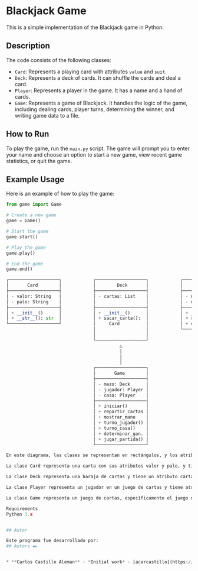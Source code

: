 # Blackjack Game

This is a simple implementation of the Blackjack game in Python.

## Description

The code consists of the following classes:

- `Card`: Represents a playing card with attributes `value` and `suit`.
- `Deck`: Represents a deck of cards. It can shuffle the cards and deal a card.
- `Player`: Represents a player in the game. It has a name and a hand of cards.
- `Game`: Represents a game of Blackjack. It handles the logic of the game, including dealing cards, player turns, determining the winner, and writing game data to a file.

## How to Run

To play the game, run the `main.py` script. The game will prompt you to enter your name and choose an option to start a new game, view recent game statistics, or quit the game.

## Example Usage

Here is an example of how to play the game:

```python
from game import Game

# Create a new game
game = Game()

# Start the game
game.start()

# Play the game
game.play()

# End the game
game.end()

┌───────────────────┐            ┌───────────────────┐            ┌───────────────────┐
│       Card        │            │        Deck       │            │       Player      │
├───────────────────┤            ├───────────────────┤            ├───────────────────┤
│ - valor: String   │            │ - cartas: List    │            │ - nombre: String  │
│ - palo: String    │            │                   │            │ - mano: List      │
├───────────────────┤            ├───────────────────┤            ├───────────────────┤
│ + __init__()      │            │ + __init__()      │            │ + __init__()      │
│ + __str__(): str  │            │ + sacar_carta():  │            │ + recibir_carta() │
└───────────────────┘            │     Card          │            │ + calcular_puntaje│
                                 │                   │            └───────────────────┘
                                 │                   │
                                 └───────────────────┘
                                           △
                                           │
                                           │
                                           │
                                 ┌───────────────────┐
                                 │       Game        │
                                 ├───────────────────┤
                                 │ - mazo: Deck      │
                                 │ - jugador: Player │
                                 │ - casa: Player    │
                                 ├───────────────────┤
                                 │ + iniciar()       │
                                 │ + repartir_cartas │
                                 │ + mostrar_mano    │
                                 │ + turno_jugador() │
                                 │ + turno_casa()    │
                                 │ + determinar_gan. │
                                 │ + jugar_partida() │
                                 └───────────────────┘

En este diagrama, las clases se representan en rectángulos, y los atributos y métodos se enumeran debajo de ellas. Los atributos privados se indican con un guion bajo antes del nombre, mientras que los métodos públicos se indican con un signo más antes del nombre.

La clase Card representa una carta con sus atributos valor y palo, y tiene un constructor __init__ y un método __str__ para obtener una representación en cadena de la carta.

La clase Deck representa una baraja de cartas y tiene un atributo cartas que es una lista de objetos Card. Tiene un constructor __init__ que crea una baraja de cartas y las baraja, y un método sacar_carta para quitar y devolver la carta superior del mazo.

La clase Player representa un jugador en un juego de cartas y tiene atributos nombre y mano, que es una lista de objetos Card. Tiene un constructor __init__ para inicializar el nombre del jugador y la mano, y un método recibir_carta para agregar una carta a la mano del jugador. También tiene un método calcular_puntaje para calcular la puntuación total de la mano del jugador.

La clase Game representa un juego de cartas, específicamente el juego de Blackjack. Tiene atributos mazo de tipo Deck, jugador y casa de tipo Player. Tiene métodos para iniciar el juego, repartir cartas

Requirements
Python 3.x


## Autor

Este programa fue desarrollado por:
## Autors ✒️


* **Carlos Castillo Aleman** - *Initial work* - [acarcastillo](https://github.com/acarcastillo)
